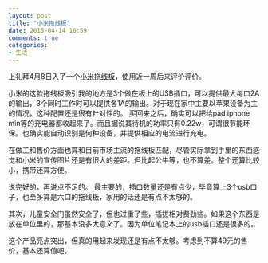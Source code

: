 ```yaml
---
layout: post
title: "小米拖线板"
date: 2015-04-14 16:59
comments: true
categories: 
- 生活
---
```


上礼拜4月8日入了一个[小米拖线板](http://www.mi.com/powerstrip/#init)，使用近一周后来评价评价。

小米的这款拖线板吸引我的地方是3个做在板上的USB插口，可以提供最大每口2A的输出，3个同时工作时可以提供各1A的输出。对于现在家中主要以苹果设备为主的情况，这种配置还是很有针对性的。
买回来之后，确实可以把给pad iphone min等的充电器都收起来了。而且据说其待机的功率只有0.22w，可谓很节能环保。也确实能自动识别是何种设备，并提供相应的电流进行充电。

在做工和售价方面也算和目前市场主流的拖线板匹配，尽管实际拿到手里的东西感觉和小米的宣传图片还是有很大的差距。但比起公牛等，也不算差。整个还算比较小，携带还算方便。

说完好的，再说点不足的。
最主要的，插口数量还是有点少，毕竟算上3个usb口子，也至多算是六口的拖线板，家用的话还是有点不太够的。

其次，儿童安全门虽然安全了，但也过重了些，插拔相对费劲些。如果这个东西是放在单位里的，那基本没多大意义了。因为单位笔记本上的usb插口还是很多的。

这个产品亮点突出，但真的用起来发现还是有点不太够。考虑到不算49元的售价，基本还算值吧。
